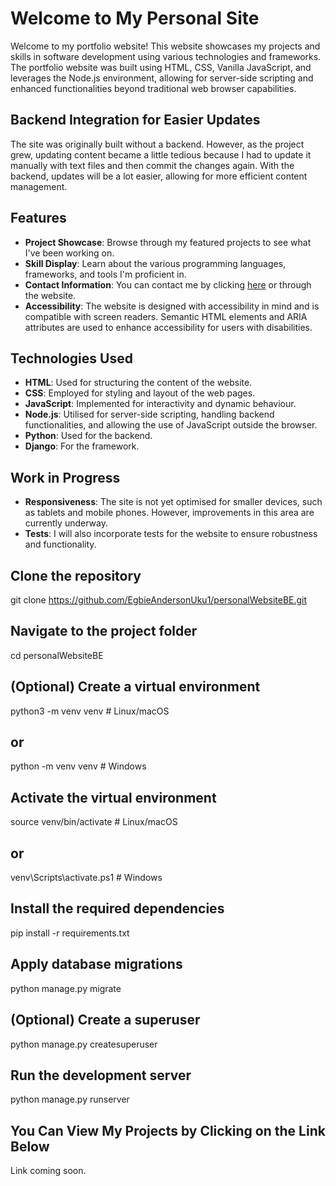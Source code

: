 # Welcome to My Personal Site

Welcome to my portfolio website! This website showcases my projects and skills in software development using various technologies and frameworks. The portfolio website was built using HTML, CSS, Vanilla JavaScript, and leverages the Node.js environment, allowing for server-side scripting and enhanced functionalities beyond traditional web browser capabilities.


## Backend Integration for Easier Updates

The site was originally built without a backend. However, as the project grew, updating content became a little tedious because I had to update it manually with text files and then commit the changes again. With the backend, updates will be a lot easier, allowing for more efficient content management.


## Features

- **Project Showcase**: Browse through my featured projects to see what I've been working on.
- **Skill Display**: Learn about the various programming languages, frameworks, and tools I'm proficient in.
- **Contact Information**: You can contact me by clicking [here](mailto:egbieuku@hotmail.com "Contact by email") or through the website.
- **Accessibility**: The website is designed with accessibility in mind and is compatible with screen readers. Semantic HTML elements and ARIA attributes are used to enhance accessibility for users with disabilities.

## Technologies Used

- **HTML**: Used for structuring the content of the website.
- **CSS**: Employed for styling and layout of the web pages.
- **JavaScript**: Implemented for interactivity and dynamic behaviour.
- **Node.js**: Utilised for server-side scripting, handling backend functionalities, and allowing the use of JavaScript outside the browser.
- **Python**: Used for the backend.
- **Django**: For the framework.



## Work in Progress

- **Responsiveness**: The site is not yet optimised for smaller devices, such as tablets and mobile phones. However, improvements in this area are currently underway.
- **Tests**: I will also incorporate tests for the website to ensure robustness and functionality.


## Clone the repository
git clone https://github.com/EgbieAndersonUku1/personalWebsiteBE.git

## Navigate to the project folder
cd personalWebsiteBE

## (Optional) Create a virtual environment
python3 -m venv venv  # Linux/macOS
## or
python -m venv venv  # Windows

## Activate the virtual environment
source venv/bin/activate  # Linux/macOS
## or
venv\Scripts\activate.ps1  # Windows

## Install the required dependencies
pip install -r requirements.txt

## Apply database migrations
python manage.py migrate

## (Optional) Create a superuser
python manage.py createsuperuser

## Run the development server
python manage.py runserver

## You Can View My Projects by Clicking on the Link Below
Link coming soon.


